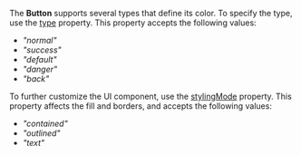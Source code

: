 The **Button** supports several types that define its color. To specify the type, use the [type](/Documentation/ApiReference/UI_Widgets/dxButton/Configuration/#type) property. This property accepts the following values:    

- *"normal"*    
- *"success"*
- *"default"*    
- *"danger"*    
- *"back"*    

To further customize the UI component, use the [stylingMode](/Documentation/ApiReference/UI_Widgets/dxButton/Configuration/#stylingMode) property. This property affects the fill and borders, and accepts the following values:    

- *"contained"*    
- *"outlined"*    
- *"text"*    
 